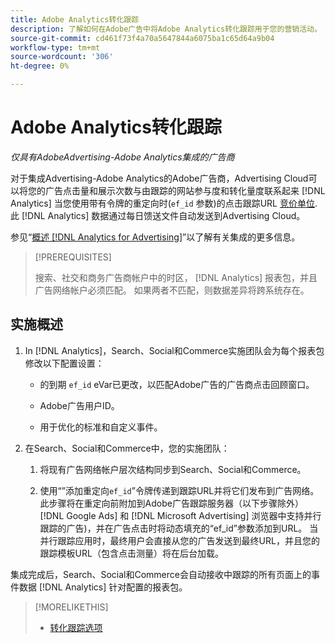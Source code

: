 ```yaml
---
title: Adobe Analytics转化跟踪
description: 了解如何在Adobe广告中将Adobe Analytics转化跟踪用于您的营销活动。
source-git-commit: cd461f73f4a70a5647844a6075ba1c65d64a9b04
workflow-type: tm+mt
source-wordcount: '306'
ht-degree: 0%

---
```


# Adobe Analytics转化跟踪

*仅具有AdobeAdvertising-Adobe Analytics集成的广告商*

对于集成Advertising-Adobe Analytics的Adobe广告商，Advertising Cloud可以将您的广告点击量和展示次数与由跟踪的网站参与度和转化量度联系起来 [!DNL Analytics] 当您使用带有令牌的重定向时(`ef_id` 参数)的点击跟踪URL [竞价单位](/help/search-social-commerce/glossary.md#a-b). 此 [!DNL Analytics] 数据通过每日馈送文件自动发送到Advertising Cloud。

参见“[概述 [!DNL Analytics for Advertising]](https://experienceleague.adobe.com/docs/advertising-cloud/dsp/integrations/analytics/overview.html)”以了解有关集成的更多信息。

>[!PREREQUISITES]
>
> 搜索、社交和商务广告商帐户中的时区， [!DNL Analytics] 报表包，并且广告网络帐户必须匹配。 如果两者不匹配，则数据差异将跨系统存在。

## 实施概述

1. In [!DNL Analytics]，Search、Social和Commerce实施团队会为每个报表包修改以下配置设置：

   * 的到期 `ef_id` eVar已更改，以匹配Adobe广告的广告商点击回顾窗口。

   * Adobe广告用户ID。

   * 用于优化的标准和自定义事件。

1. 在Search、Social和Commerce中，您的实施团队：

   1. 将现有广告网络帐户层次结构同步到Search、Social和Commerce。

   1. 使用“”添加重定向`ef_id`”令牌传递到跟踪URL并将它们发布到广告网络。
   此步骤将在重定向前附加到Adobe广告跟踪服务器（以下步骤除外） [!DNL Google Ads] 和 [!DNL Microsoft Advertising] 浏览器中支持并行跟踪的广告)，并在广告点击时将动态填充的“ef_id”参数添加到URL。 当并行跟踪应用时，最终用户会直接从您的广告发送到最终URL，并且您的跟踪模板URL（包含点击测量）将在后台加载。

集成完成后，Search、Social和Commerce会自动接收中跟踪的所有页面上的事件数据 [!DNL Analytics] 针对配置的报表包。

>[!MORELIKETHIS]
>
>* [转化跟踪选项](conversion-tracking-about.md)

